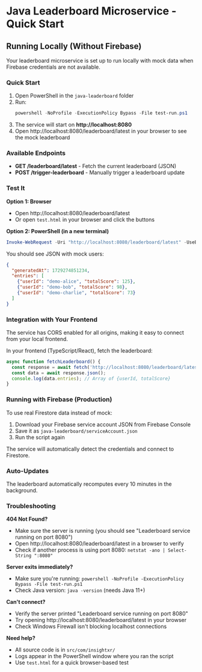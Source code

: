 # Java Leaderboard Microservice - Quick Start

## Running Locally (Without Firebase)

Your leaderboard microservice is set up to run locally with mock data when Firebase credentials are not available.

### Quick Start

1. Open PowerShell in the `java-leaderboard` folder
2. Run:
   ```powershell
   powershell -NoProfile -ExecutionPolicy Bypass -File test-run.ps1
   ```
3. The service will start on **http://localhost:8080**
4. Open http://localhost:8080/leaderboard/latest in your browser to see the mock leaderboard

### Available Endpoints

- **GET /leaderboard/latest** - Fetch the current leaderboard (JSON)
- **POST /trigger-leaderboard** - Manually trigger a leaderboard update

### Test It

**Option 1: Browser**
- Open http://localhost:8080/leaderboard/latest
- Or open `test.html` in your browser and click the buttons

**Option 2: PowerShell (in a new terminal)**
```powershell
Invoke-WebRequest -Uri "http://localhost:8080/leaderboard/latest" -UseBasicParsing
```

You should see JSON with mock users:
```json
{
  "generatedAt": 1729274851234,
  "entries": [
    {"userId": "demo-alice", "totalScore": 125},
    {"userId": "demo-bob", "totalScore": 98},
    {"userId": "demo-charlie", "totalScore": 73}
  ]
}
```

### Integration with Your Frontend

The service has CORS enabled for all origins, making it easy to connect from your local frontend.

In your frontend (TypeScript/React), fetch the leaderboard:

```typescript
async function fetchLeaderboard() {
  const response = await fetch('http://localhost:8080/leaderboard/latest');
  const data = await response.json();
  console.log(data.entries); // Array of {userId, totalScore}
}
```

### Running with Firebase (Production)

To use real Firestore data instead of mock:

1. Download your Firebase service account JSON from Firebase Console
2. Save it as `java-leaderboard/serviceAccount.json`
3. Run the script again

The service will automatically detect the credentials and connect to Firestore.

### Auto-Updates

The leaderboard automatically recomputes every 10 minutes in the background.

### Troubleshooting

**404 Not Found?**
- Make sure the server is running (you should see "Leaderboard service running on port 8080")
- Open http://localhost:8080/leaderboard/latest in a browser to verify
- Check if another process is using port 8080: `netstat -ano | Select-String ":8080"`

**Server exits immediately?**
- Make sure you're running: `powershell -NoProfile -ExecutionPolicy Bypass -File test-run.ps1`
- Check Java version: `java -version` (needs Java 11+)

**Can't connect?**
- Verify the server printed "Leaderboard service running on port 8080"
- Try opening http://localhost:8080/leaderboard/latest in your browser
- Check Windows Firewall isn't blocking localhost connections

**Need help?**
- All source code is in `src/com/insightxr/`
- Logs appear in the PowerShell window where you ran the script
- Use `test.html` for a quick browser-based test
